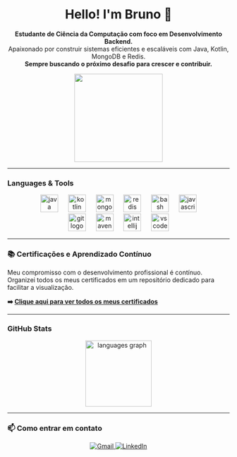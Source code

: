 <h1 align="center">Hello! I'm Bruno 👋</h1>

<p align="center">
  <b>Estudante de Ciência da Computação com foco em Desenvolvimento Backend.</b><br>
  Apaixonado por construir sistemas eficientes e escaláveis com Java, Kotlin, MongoDB e Redis.<br>
  <b>Sempre buscando o próximo desafio para crescer e contribuir.</b>
</p>

<div align="center">
  <img height="200" src="https://i.giphy.com/media/v1.Y2lkPTc5MGI3NjExbGV2YnhvMDJ6cDQ2ZW1wdmM0aDRjYTg5eGRiNWZsZ2VwbDQ2MzZjayZlcD12MV9pbnRlcm5hbF9naWZfYnlfaWQmY3Q9dg/1u01IRKm3cKUH4GU1U/giphy.gif"  />
</div>

---

### Languages & Tools

<p align="center">
  <img src="https://cdn.jsdelivr.net/gh/devicons/devicon/icons/java/java-plain-wordmark.svg" style="height: 40px;" alt="java logo" />
  <img width="15" />
  <img src="https://cdn.jsdelivr.net/gh/devicons/devicon/icons/kotlin/kotlin-plain.svg" style="height: 40px;" alt="kotlin logo" />
  <img width="15" />
  <img src="https://cdn.jsdelivr.net/gh/devicons/devicon/icons/mongodb/mongodb-original-wordmark.svg" style="height: 40px;" alt="mongodb logo" />
  <img width="15" />
  <img src="https://cdn.jsdelivr.net/gh/devicons/devicon/icons/redis/redis-plain-wordmark.svg" style="height: 40px;" alt="redis logo" />
  <img width="15" />
  <img src="https://cdn.jsdelivr.net/gh/devicons/devicon/icons/bash/bash-original.svg" style="height: 40px;" alt="bash logo" />
  <img width="15" />
  <img src="https://cdn.jsdelivr.net/gh/devicons/devicon/icons/javascript/javascript-plain.svg" style="height: 40px;" alt="javascript logo" />
  <br>
  <img src="https://cdn.jsdelivr.net/gh/devicons/devicon/icons/git/git-plain.svg" style="height: 40px;" alt="git logo" />
  <img width="15" />
  <img src="https://cdn.jsdelivr.net/gh/devicons/devicon/icons/maven/maven-original.svg" style="height: 40px;" alt="maven logo" />
  <img width="15" />
  <img src="https://cdn.jsdelivr.net/gh/devicons/devicon/icons/intellij/intellij-original.svg" style="height: 40px;" alt="intellij logo" />
  <img width="15" />
  <img src="https://cdn.jsdelivr.net/gh/devicons/devicon/icons/vscode/vscode-original.svg" style="height: 40px;" alt="vscode logo" />
</p>

---

### 📚 Certificações e Aprendizado Contínuo
Meu compromisso com o desenvolvimento profissional é contínuo. Organizei todos os meus certificados em um repositório dedicado para facilitar a visualização.

**➡️ [Clique aqui para ver todos os meus certificados](https://github.com/stfubruno/certificados)**

---

### GitHub Stats

<div align="center">
  <img src="https://github-readme-stats.vercel.app/api/top-langs?username=stfubruno&locale=en&hide_title=false&layout=compact&card_width=320&langs_count=10&theme=react&hide_border=false" height="150" alt="languages graph"  />
</div>

---

### 📫 Como entrar em contato
<p align="center">
  <a href="mailto:brunodba04@gmail.com" target="_blank">
    <img src="https://img.shields.io/badge/Gmail-D14836?style=for-the-badge&logo=gmail&logoColor=white" alt="Gmail">
  </a>
  <a href="https://linkedin.com/in/brunodbaguiar" target="_blank">
    <img src="https://img.shields.io/badge/LinkedIn-0077B5?style=for-the-badge&logo=linkedin&logoColor=white" alt="LinkedIn">
  </a>
</p>
